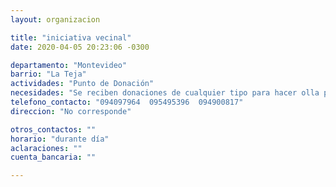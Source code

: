 ```yaml
---
layout: organizacion

title: "iniciativa vecinal"
date: 2020-04-05 20:23:06 -0300

departamento: "Montevideo"
barrio: "La Teja"
actividades: "Punto de Donación"
necesidades: "Se reciben donaciones de cualquier tipo para hacer olla popular"
telefono_contacto: "094097964  095495396  094900817"
direccion: "No corresponde"

otros_contactos: ""
horario: "durante día"
aclaraciones: ""
cuenta_bancaria: ""

---
```

